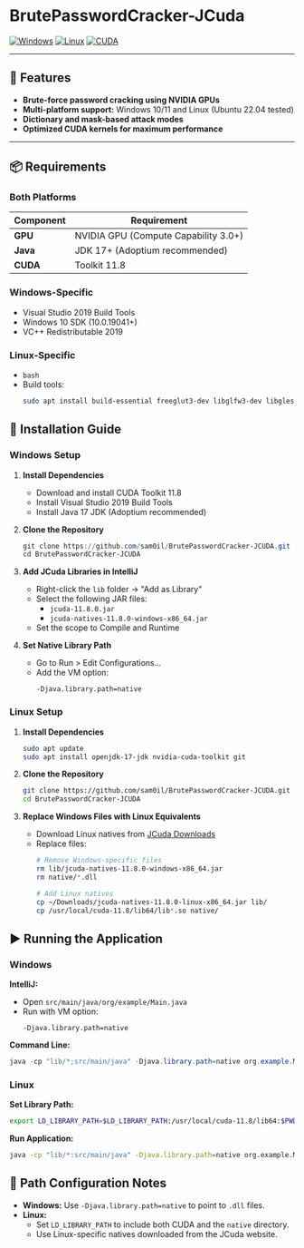 # BrutePasswordCracker-JCuda

[![Windows](https://img.shields.io/badge/Windows-10%2F11-blue?logo=windows)](https://www.microsoft.com/windows/)
[![Linux](https://img.shields.io/badge/Linux-Ubuntu%2022.04-orange?logo=linux)](https://ubuntu.com/)
[![CUDA](https://img.shields.io/badge/CUDA-11.8-green?logo=nvidia)](https://developer.nvidia.com/cuda-toolkit)

---

## 🌟 Features
- **Brute-force password cracking using NVIDIA GPUs**  
- **Multi-platform support:** Windows 10/11 and Linux (Ubuntu 22.04 tested)  
- **Dictionary and mask-based attack modes**  
- **Optimized CUDA kernels for maximum performance**  

---

## 📦 Requirements

### Both Platforms
| Component | Requirement |
|-----------|-------------|
| **GPU**   | NVIDIA GPU (Compute Capability 3.0+) |
| **Java**  | JDK 17+ (Adoptium recommended) |
| **CUDA**  | Toolkit 11.8 |

### Windows-Specific
- Visual Studio 2019 Build Tools  
- Windows 10 SDK (10.0.19041+)  
- VC++ Redistributable 2019  

### Linux-Specific
- `bash`  
- Build tools:  
  ```bash
  sudo apt install build-essential freeglut3-dev libglfw3-dev libgles2-mesa-dev
  ```

## 🚀 Installation Guide

### Windows Setup
1. **Install Dependencies**  
   - Download and install CUDA Toolkit 11.8  
   - Install Visual Studio 2019 Build Tools  
   - Install Java 17 JDK (Adoptium recommended)  

2. **Clone the Repository**  
   ```powershell
   git clone https://github.com/sam0il/BrutePasswordCracker-JCUDA.git
   cd BrutePasswordCracker-JCUDA
   ```

3. **Add JCuda Libraries in IntelliJ**  
   - Right-click the `lib` folder → "Add as Library"  
   - Select the following JAR files:  
     - `jcuda-11.8.0.jar`  
     - `jcuda-natives-11.8.0-windows-x86_64.jar`  
   - Set the scope to Compile and Runtime  

4. **Set Native Library Path**  
   - Go to Run > Edit Configurations...  
   - Add the VM option:  
     ```
     -Djava.library.path=native
     ```

### Linux Setup
1. **Install Dependencies**  
   ```bash
   sudo apt update
   sudo apt install openjdk-17-jdk nvidia-cuda-toolkit git
   ```

2. **Clone the Repository**  
   ```bash
   git clone https://github.com/sam0il/BrutePasswordCracker-JCUDA.git
   cd BrutePasswordCracker-JCUDA
   ```

3. **Replace Windows Files with Linux Equivalents**  
   - Download Linux natives from [JCuda Downloads](http://www.jcuda.org/downloads/downloads.html)  
   - Replace files:  
     ```bash
     # Remove Windows-specific files
     rm lib/jcuda-natives-11.8.0-windows-x86_64.jar
     rm native/*.dll

     # Add Linux natives
     cp ~/Downloads/jcuda-natives-11.8.0-linux-x86_64.jar lib/
     cp /usr/local/cuda-11.8/lib64/lib*.so native/
     ```

## ▶️ Running the Application

### Windows
**IntelliJ:**  
- Open `src/main/java/org/example/Main.java`  
- Run with VM option:  
  ```
  -Djava.library.path=native
  ```

**Command Line:**  
```powershell
java -cp "lib/*;src/main/java" -Djava.library.path=native org.example.Main
```

### Linux
**Set Library Path:**  
```bash
export LD_LIBRARY_PATH=$LD_LIBRARY_PATH:/usr/local/cuda-11.8/lib64:$PWD/native
```

**Run Application:**  
```bash
java -cp "lib/*:src/main/java" -Djava.library.path=native org.example.Main
```

## 🔧 Path Configuration Notes
- **Windows:** Use `-Djava.library.path=native` to point to `.dll` files.  
- **Linux:**  
  - Set `LD_LIBRARY_PATH` to include both CUDA and the `native` directory.  
  - Use Linux-specific natives downloaded from the JCuda website.
